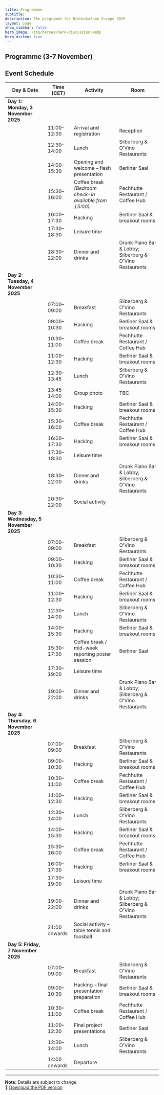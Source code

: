 ```yaml
---
title: Programmme
subtitle:
description: The programme for BioHackathon Europe 2025
layout: page
show_sidebar: false
hero_image: /img/heroes/hero-discussion.webp
hero_darken: true
---
```


## Programme (3-7 November)

## Event Schedule

| Day & Date | Time (CET) | Activity | Room |
|------------|------------|----------|------|
| **Day 1: Monday, 3 November 2025** |  |  |  |
|  | 11:00–12:30 | Arrival and registration | Reception |
|  | 12:30–14:00 | Lunch | Silberberg & O'Vino Restaurants |
|  | 14:00–15:30 | Opening and welcome – flash presentation | Berliner Saal |
|  | 15:30–16:00 | Coffee break *(Bedroom check-in available from 15:00)* | Pechhutte Restaurant / Coffee Hub |
|  | 16:00–17:30 | Hacking | Berliner Saal & breakout rooms |
|  | 17:30–18:30 | Leisure time |  |
|  | 18:30–22:00 | Dinner and drinks | Drunk Piano Bar & Lobby; Silberberg & O'Vino Restaurants |
| **Day 2: Tuesday, 4 November 2025** |  |  |  |
|  | 07:00–09:00 | Breakfast | Silberberg & O'Vino Restaurants |
|  | 09:00–10:30 | Hacking | Berliner Saal & breakout rooms |
|  | 10:30–11:00 | Coffee break | Pechhutte Restaurant / Coffee Hub |
|  | 11:00–12:30 | Hacking | Berliner Saal & breakout rooms |
|  | 12:30–13:45 | Lunch | Silberberg & O'Vino Restaurants |
|  | 13:45–14:00 | Group photo | TBC |
|  | 14:00–15:30 | Hacking | Berliner Saal & breakout rooms |
|  | 15:30–16:00 | Coffee break | Pechhutte Restaurant / Coffee Hub |
|  | 16:00–17:30 | Hacking | Berliner Saal & breakout rooms |
|  | 17:30–18:30 | Leisure time |  |
|  | 18:30–22:00 | Dinner and drinks | Drunk Piano Bar & Lobby; Silberberg & O'Vino Restaurants |
|  | 20:30–22:00 | Social activity |  |
| **Day 3: Wednesday, 5 November 2025** |  |  |  |
|  | 07:00–09:00 | Breakfast | Silberberg & O'Vino Restaurants |
|  | 09:00–10:30 | Hacking | Berliner Saal & breakout rooms |
|  | 10:30–11:00 | Coffee break | Pechhutte Restaurant / Coffee Hub |
|  | 11:00–12:30 | Hacking | Berliner Saal & breakout rooms |
|  | 12:30–14:00 | Lunch | Silberberg & O'Vino Restaurants |
|  | 14:00–15:30 | Hacking | Berliner Saal & breakout rooms |
|  | 15:30–17:30 | Coffee break / mid-week reporting poster session | Berliner Saal |
|  | 17:30–19:00 | Leisure time |  |
|  | 19:00–22:00 | Dinner and drinks | Drunk Piano Bar & Lobby; Silberberg & O'Vino Restaurants |
| **Day 4: Thursday, 6 November 2025** |  |  |  |
|  | 07:00–09:00 | Breakfast | Silberberg & O'Vino Restaurants |
|  | 09:00–10:30 | Hacking | Berliner Saal & breakout rooms |
|  | 10:30–11:00 | Coffee break | Pechhutte Restaurant / Coffee Hub |
|  | 11:00–12:30 | Hacking | Berliner Saal & breakout rooms |
|  | 12:30–14:00 | Lunch | Silberberg & O'Vino Restaurants |
|  | 14:00–15:30 | Hacking | Berliner Saal & breakout rooms |
|  | 15:30–16:00 | Coffee break | Pechhutte Restaurant / Coffee Hub |
|  | 16:00–17:30 | Hacking | Berliner Saal & breakout rooms |
|  | 17:30–19:00 | Leisure time |  |
|  | 19:00–22:00 | Dinner and drinks | Drunk Piano Bar & Lobby; Silberberg & O'Vino Restaurants |
|  | 21:00 onwards | Social activity – table tennis and foosball |  |
| **Day 5: Friday, 7 November 2025** |  |  |  |
|  | 07:00–09:00 | Breakfast | Silberberg & O'Vino Restaurants |
|  | 09:00–10:30 | Hacking – final presentation preparation | Berliner Saal & breakout rooms |
|  | 10:30–11:00 | Coffee break | Pechhutte Restaurant / Coffee Hub |
|  | 11:00–12:30 | Final project presentations | Berliner Saal |
|  | 12:30–14:00 | Lunch | Silberberg & O'Vino Restaurants |
|  | 14:00 onwards | Departure |  |

---

**Note:** Details are subject to change.  
📄 [Download the PDF version](https://docs.google.com/document/d/1ma_qmQST4zNC1XPjTRjvSrj-bFpG1lZAbJ-JbGewCiA/edit?tab=t.0)

